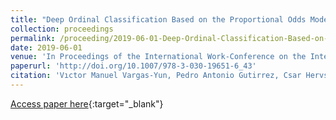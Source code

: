 ```yaml
---
title: "Deep Ordinal Classification Based on the Proportional Odds Model"
collection: proceedings
permalink: /proceeding/2019-06-01-Deep-Ordinal-Classification-Based-on-the-Proportional-Odds-Model
date: 2019-06-01
venue: 'In Proceedings of the International Work-Conference on the Interplay Between Natural and Artificial Computation (IWINAC 2019)'
paperurl: 'http://doi.org/10.1007/978-3-030-19651-6_43'
citation: 'Vıctor Manuel Vargas-Yun, Pedro Antonio Gutirrez, Csar Hervs-Martınez, &quot;Deep Ordinal Classification Based on the Proportional Odds Model.&quot; In Proceedings of the International Work-Conference on the Interplay Between Natural and Artificial Computation (IWINAC 2019), Lecture Notes in Computer Science (LNCS), Vol. 11487, 2019, Almerıa (España), pp.441-451.'
---
```

[Access paper here](http://doi.org/10.1007/978-3-030-19651-6_43){:target="_blank"}
